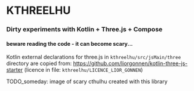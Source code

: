 # KTHREELHU

### Dirty experiments with Kotlin + Three.js + Compose

#### beware reading the code - it can become scary...

Kotlin external declarations for three.js in `kthreelhu/src/jsMain/three` directory are copied from:
https://github.com/liorgonnen/kotlin-three-js-starter
(licence in file: `kthreelhu/LICENCE_LIOR_GONNEN`)

TODO_someday: image of scary cthulhu created with this library 